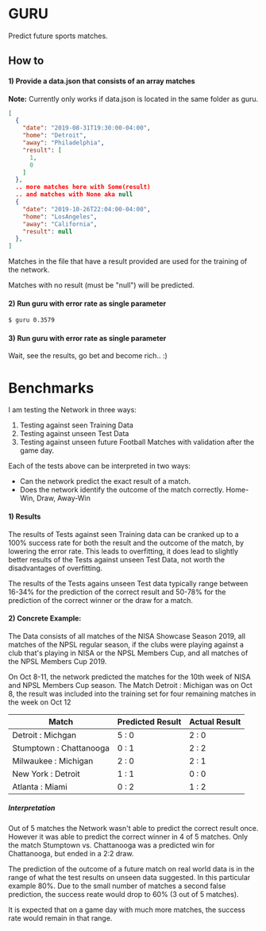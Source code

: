 # GURU

Predict future sports matches.

## How to

#### 1) Provide a data.json that consists of an array matches

**Note:** Currently only works if data.json is located in the same folder as guru.

```json
[
  {
    "date": "2019-08-31T19:30:00-04:00",
    "home": "Detroit",
    "away": "Philadelphia",
    "result": [
      1,
      0
    ]
  },
  .. more matches here with Some(result)
  .. and matches with None aka null
  {
    "date": "2019-10-26T22:04:00-04:00",
    "home": "LosAngeles",
    "away": "California",
    "result": null
  },
]
```

Matches in the file that have a result provided are used for the training
of the network. 

Matches with no result (must be "null") will be predicted. 

#### 2) Run guru with error rate as single parameter

```bash
$ guru 0.3579
```

#### 3) Run guru with error rate as single parameter

Wait, see the results, go bet and become rich.. :)

# Benchmarks

I am testing the Network in three ways:

1. Testing against seen Training Data
2. Testing against unseen Test Data
3. Testing against unseen future Football Matches with validation after the game day.

Each of the tests above can be interpreted in two ways:

- Can the network predict the exact result of a match.
- Does the network identify the outcome of the match correctly. Home-Win, Draw, Away-Win

#### 1) Results

The results of Tests against seen Training data can be cranked up to a 100% success rate for both the
result and the outcome of the match,
by lowering the error rate.
This leads to overfitting, it does lead to slightly better results of the Tests against unseen Test Data,
not worth the disadvantages of overfitting.

The results of the Tests agains unseen Test data typically range between 16-34% for the prediction of the correct
result and 50-78% for the prediction of the correct winner or the draw for a match.

#### 2) Concrete Example:

The Data consists of all matches of the NISA Showcase Season 2019, all matches of the NPSL regular season, if 
the clubs were playing against a club that's playing in NISA or the NPSL Members Cup, and all matches of the 
NPSL Members Cup 2019.

On Oct 8-11, the network predicted the matches for the 10th week of NISA and NPSL Members Cup season.
The Match Detroit : Michigan was on Oct 8, the result was included into the training set for four remaining
matches in the week on Oct 12

| Match | Predicted Result | Actual Result |
|-------------------|------------------|---------------|
| Detroit : Michgan | 5 : 0	| 2 : 0 |
| Stumptown : Chattanooga | 0 : 1  | 2 : 2 |
| Milwaukee : Michigan | 2 : 0 | 2 : 1 |
| New York : Detroit |	1 : 1 | 0 : 0 |
| Atlanta : Miami |	0 : 2	| 1 : 2 |

##### Interpretation

Out of 5 matches the Network wasn't able to predict the correct result once.
However it was able to predict the correct winner in 4 of 5 matches. Only the match Stumptown vs. Chattanooga
was a predicted win for Chattanooga, but ended in a 2:2 draw.

The prediction of the outcome of a future match on real world data is in the range of what the test results on
unseen data suggested. In this particular example 80%. Due to the small number of matches a second false prediction,
the success reate would drop to 60% (3 out of 5 matches).

It is expected that on a game day with much more matches, the success rate would remain in that range.